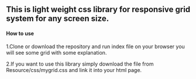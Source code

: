 ## This is light weight css library for responsive grid system for any screen size.

#### How to use

1.Clone or download the repository and run index file on your browser you will see some grid with some explanation.

2.If you want to use this library simply download the file from Resource/css/mygrid.css  and link it into your html page.
